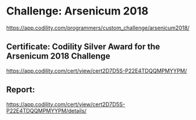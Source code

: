 ﻿# Challenge: Arsenicum 2018
https://app.codility.com/programmers/custom_challenge/arsenicum2018/

## Certificate: Codility Silver Award for the Arsenicum 2018 Challenge
https://app.codility.com/cert/view/cert2D7D5S-P22E4TDQQMPMYYPM/

## Report:
https://app.codility.com/cert/view/cert2D7D5S-P22E4TDQQMPMYYPM/details/